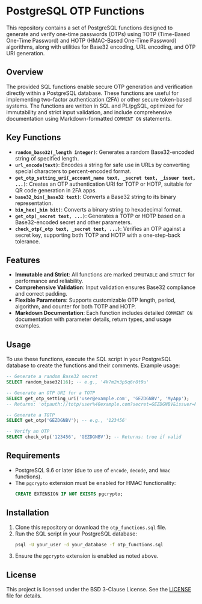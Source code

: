 # PostgreSQL OTP Functions

This repository contains a set of PostgreSQL functions designed to generate and verify one-time passwords (OTPs) using TOTP (Time-Based One-Time Password) and HOTP (HMAC-Based One-Time Password) algorithms, along with utilities for Base32 encoding, URL encoding, and OTP URI generation.

## Overview

The provided SQL functions enable secure OTP generation and verification directly within a PostgreSQL database. These functions are useful for implementing two-factor authentication (2FA) or other secure token-based systems. The functions are written in SQL and PL/pgSQL, optimized for immutability and strict input validation, and include comprehensive documentation using Markdown-formatted `COMMENT ON` statements.

## Key Functions

- **`random_base32(_length integer)`**: Generates a random Base32-encoded string of specified length.
- **`url_encode(text)`**: Encodes a string for safe use in URLs by converting special characters to percent-encoded format.
- **`get_otp_setting_uri(_account_name text, _secret text, _issuer text, ...)`**: Creates an OTP authentication URI for TOTP or HOTP, suitable for QR code generation in 2FA apps.
- **`base32_bin(_base32 text)`**: Converts a Base32 string to its binary representation.
- **`bin_hex(_bin bit)`**: Converts a binary string to hexadecimal format.
- **`get_otp(_secret text, ...)`**: Generates a TOTP or HOTP based on a Base32-encoded secret and other parameters.
- **`check_otp(_otp text, _secret text, ...)`**: Verifies an OTP against a secret key, supporting both TOTP and HOTP with a one-step-back tolerance.

## Features

- **Immutable and Strict**: All functions are marked `IMMUTABLE` and `STRICT` for performance and reliability.
- **Comprehensive Validation**: Input validation ensures Base32 compliance and correct padding.
- **Flexible Parameters**: Supports customizable OTP length, period, algorithm, and counter for both TOTP and HOTP.
- **Markdown Documentation**: Each function includes detailed `COMMENT ON` documentation with parameter details, return types, and usage examples.

## Usage

To use these functions, execute the SQL script in your PostgreSQL database to create the functions and their comments. Example usage:

```sql
-- Generate a random Base32 secret
SELECT random_base32(16); -- e.g., '4k7m2n3p5q6r8t9u'

-- Generate an OTP URI for a TOTP
SELECT get_otp_setting_uri('user@example.com', 'GEZDGNBV', 'MyApp');
-- Returns: 'otpauth://totp/user%40example.com?secret=GEZDGNBV&issuer=MyApp'

-- Generate a TOTP
SELECT get_otp('GEZDGNBV'); -- e.g., '123456'

-- Verify an OTP
SELECT check_otp('123456', 'GEZDGNBV'); -- Returns: true if valid
```

## Requirements

- PostgreSQL 9.6 or later (due to use of `encode`, `decode`, and `hmac` functions).
- The `pgcrypto` extension must be enabled for HMAC functionality:
  ```sql
  CREATE EXTENSION IF NOT EXISTS pgcrypto;
  ```

## Installation

1. Clone this repository or download the `otp_functions.sql` file.
2. Run the SQL script in your PostgreSQL database:
   ```bash
   psql -U your_user -d your_database -f otp_functions.sql
   ```
3. Ensure the `pgcrypto` extension is enabled as noted above.

## License

This project is licensed under the BSD 3-Clause License. See the [LICENSE](LICENSE) file for details.